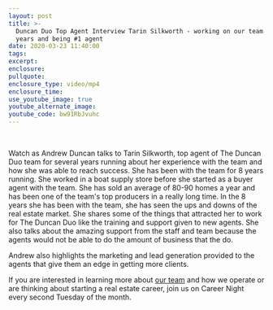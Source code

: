 ```yaml
---
layout: post
title: >-
  Duncan Duo Top Agent Interview Tarin Silkworth - working on our team for 8
  years and being #1 agent
date: 2020-03-23 11:40:00
tags:
excerpt:
enclosure:
pullquote:
enclosure_type: video/mp4
enclosure_time:
use_youtube_image: true
youtube_alternate_image:
youtube_code: bw91RbJvuhc
---
```


&nbsp;

Watch as Andrew Duncan talks to Tarin Silkworth, top agent of The Duncan Duo team for several years running about her experience with the team and how she was able to reach success. She has been with the team for 8 years running. She worked in a boat supply store before she started as a buyer agent with the team. She has sold an average of 80-90 homes a year and has been one of the team's top producers in a really long time. In the 8 years she has been with the team, she has seen the ups and downs of the real estate market. She shares some of the things that attracted her to work for The Duncan Duo like the training and support given to new agents. She also talks about the amazing support from the staff and team because the agents would not be able to do the amount of business that the do.

Andrew also highlights the marketing and lead generation provided to the agents that give them an edge in getting more clients.&nbsp;

If you are interested in learning more about&nbsp;[our team](https://jointheduo.com/www.JoinTheDuo.com)&nbsp;and how we operate or are thinking about starting a real estate career, join us on Career Night every second Tuesday of the month.

&nbsp;